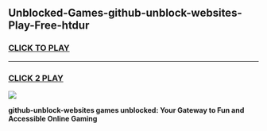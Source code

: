 
## Unblocked-Games-github-unblock-websites-Play-Free-htdur
<h3>
<a href="https://premium76.site?title=github-unblock-websites&ref=18A1">CLICK TO PLAY</a></h3>
<hr>

<h3>
<a href="https://premium76.site?title=github-unblock-websites&ref=18A1">CLICK 2 PLAY</a>
  
</h3>

<a href="https://premium76.site?title=github-unblock-websites&ref=18A1"><img src="https://clearcache.store/games.png"></a>


**github-unblock-websites games unblocked: Your Gateway to Fun and Accessible Online Gaming**
